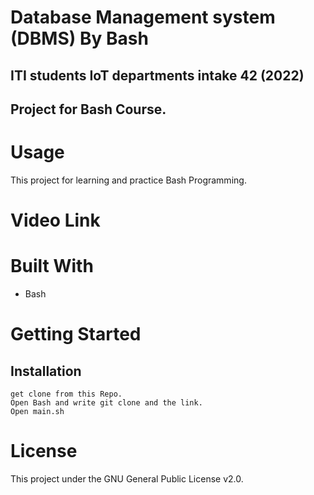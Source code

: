 #  Database Management system (DBMS) By Bash
## ITI students IoT departments intake 42 (2022)
## Project for Bash Course.


# Usage
This project for learning and practice Bash Programming.



# Video Link 

# Built With
- Bash

# Getting Started
## Installation
```
get clone from this Repo.
Open Bash and write git clone and the link.
Open main.sh
```

# License
This project under the GNU General Public License v2.0.





